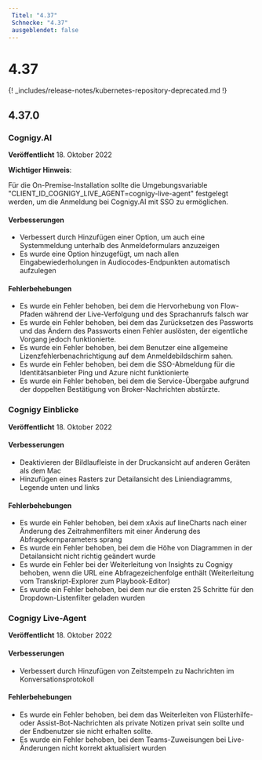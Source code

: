```yaml
---
 Titel: "4.37" 
 Schnecke: "4.37" 
 ausgeblendet: false 
---
```

# 4.37

{! _includes/release-notes/kubernetes-repository-deprecated.md !}

## 4.37.0

### Cognigy.AI

**Veröffentlicht** 18. Oktober 2022

**Wichtiger Hinweis**:

Für die On-Premise-Installation sollte die Umgebungsvariable "CLIENT_ID_COGNIGY_LIVE_AGENT=cognigy-live-agent" festgelegt werden, um die Anmeldung bei Cognigy.AI mit SSO zu ermöglichen.

#### Verbesserungen

- Verbessert durch Hinzufügen einer Option, um auch eine Systemmeldung unterhalb des Anmeldeformulars anzuzeigen
- Es wurde eine Option hinzugefügt, um nach allen Eingabewiederholungen in Audiocodes-Endpunkten automatisch aufzulegen

#### Fehlerbehebungen

- Es wurde ein Fehler behoben, bei dem die Hervorhebung von Flow-Pfaden während der Live-Verfolgung und des Sprachanrufs falsch war
- Es wurde ein Fehler behoben, bei dem das Zurücksetzen des Passworts und das Ändern des Passworts einen Fehler auslösten, der eigentliche Vorgang jedoch funktionierte.
- Es wurde ein Fehler behoben, bei dem Benutzer eine allgemeine Lizenzfehlerbenachrichtigung auf dem Anmeldebildschirm sahen.
- Es wurde ein Fehler behoben, bei dem die SSO-Abmeldung für die Identitätsanbieter Ping und Azure nicht funktionierte
- Es wurde ein Fehler behoben, bei dem die Service-Übergabe aufgrund der doppelten Bestätigung von Broker-Nachrichten abstürzte.

### Cognigy Einblicke

**Veröffentlicht** 18. Oktober 2022

#### Verbesserungen

- Deaktivieren der Bildlaufleiste in der Druckansicht auf anderen Geräten als dem Mac
- Hinzufügen eines Rasters zur Detailansicht des Liniendiagramms, Legende unten und links

#### Fehlerbehebungen

- Es wurde ein Fehler behoben, bei dem xAxis auf lineCharts nach einer Änderung des Zeitrahmenfilters mit einer Änderung des Abfragekornparameters sprang
- Es wurde ein Fehler behoben, bei dem die Höhe von Diagrammen in der Detailansicht nicht richtig geändert wurde
- Es wurde ein Fehler bei der Weiterleitung von Insights zu Cognigy behoben, wenn die URL eine Abfragezeichenfolge enthält (Weiterleitung vom Transkript-Explorer zum Playbook-Editor)
- Es wurde ein Fehler behoben, bei dem nur die ersten 25 Schritte für den Dropdown-Listenfilter geladen wurden

### Cognigy Live-Agent

**Veröffentlicht** 18. Oktober 2022

#### Verbesserungen

- Verbessert durch Hinzufügen von Zeitstempeln zu Nachrichten im Konversationsprotokoll

#### Fehlerbehebungen

- Es wurde ein Fehler behoben, bei dem das Weiterleiten von Flüsterhilfe- oder Assist-Bot-Nachrichten als private Notizen privat sein sollte und der Endbenutzer sie nicht erhalten sollte.
- Es wurde ein Fehler behoben, bei dem Teams-Zuweisungen bei Live-Änderungen nicht korrekt aktualisiert wurden